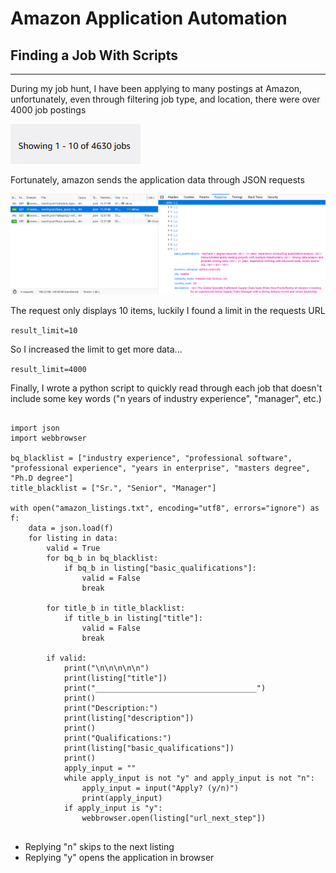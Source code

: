 
# Amazon Application Automation
## Finding a Job With Scripts
---
During my job hunt, I have been applying to many postings at Amazon, unfortunately, even through filtering job type, and location, there were over 4000 job postings

<img src="/static/images/amazonApplicationAutomation/number_of_jobs.png">

Fortunately, amazon sends the application data through JSON requests

<img src="/static/images/amazonApplicationAutomation/browser_network.png">

The request only displays 10 items, luckily I found a limit in the requests URL

```result_limit=10```

So I increased the limit to get more data...

```result_limit=4000```

Finally, I wrote a python script to quickly read through each job that doesn't include some key words ("n years of industry experience", "manager", etc.)


<pre>
<code>
import json
import webbrowser

bq_blacklist = ["industry experience", "professional software", "professional experience", "years in enterprise", "masters degree", "Ph.D degree"]
title_blacklist = ["Sr.", "Senior", "Manager"]

with open("amazon_listings.txt", encoding="utf8", errors="ignore") as f:
    data = json.load(f)
    for listing in data:
        valid = True
        for bq_b in bq_blacklist:
            if bq_b in listing["basic_qualifications"]:
                valid = False
                break

        for title_b in title_blacklist:
            if title_b in listing["title"]:
                valid = False
                break

        if valid:
            print("\n\n\n\n\n")
            print(listing["title"])
            print("____________________________________")
            print()
            print("Description:")
            print(listing["description"])
            print()
            print("Qualifications:")
            print(listing["basic_qualifications"])
            print()
            apply_input = ""
            while apply_input is not "y" and apply_input is not "n":
                apply_input = input("Apply? (y/n)")
                print(apply_input)
            if apply_input is "y":
                webbrowser.open(listing["url_next_step"])
</code>
</pre>

* Replying "n" skips to the next listing
* Replying "y" opens the application in browser
